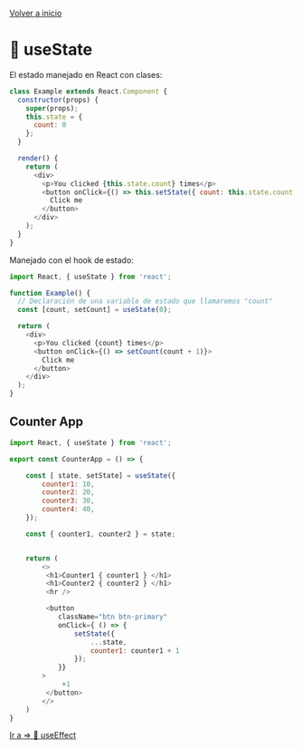 [Volver a inicio](../../README.md)

# 🔄 useState

El estado manejado en React con clases:

```javascript
class Example extends React.Component {
  constructor(props) {
    super(props);
    this.state = {
      count: 0
    };
  }

  render() {
    return (
      <div>
        <p>You clicked {this.state.count} times</p>
        <button onClick={() => this.setState({ count: this.state.count + 1 })}>
          Click me
        </button>
      </div>
    );
  }
}
```


Manejado con el hook de estado:

```javascript
import React, { useState } from 'react';

function Example() {
  // Declaración de una variable de estado que llamaremos "count"
  const [count, setCount] = useState(0);

  return (
    <div>
      <p>You clicked {count} times</p>
      <button onClick={() => setCount(count + 1)}>
        Click me
      </button>
    </div>
  );
}
```

## Counter App

```javascript
import React, { useState } from 'react';

export const CounterApp = () => {

    const [ state, setState] = useState({
        counter1: 10,
        counter2: 20,
        counter3: 30,
        counter4: 40,
    });

    const { counter1, counter2 } = state;


    return (
        <>
         <h1>Counter1 { counter1 } </h1>
         <h1>Counter2 { counter2 } </h1>
         <hr />

         <button 
            className="btn btn-primary"
            onClick={ () => {
                setState({
                    ...state,
                    counter1: counter1 + 1
                });
            }}
        >
             +1
         </button>
        </>
    )
}
```


[Ir a => 🔂 useEffect](../02-useEffect/useEffect.md)